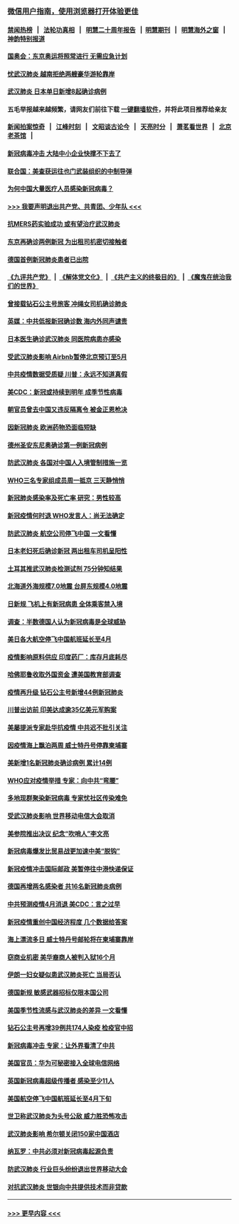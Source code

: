 ### [微信用户指南，使用浏览器打开体验更佳](https://github.com/gfw-breaker/banned-news1/blob/master/indexes/wechat-guide.md?t=0)
#### [禁闻热榜](热点新闻.md?t=0)  &nbsp;&nbsp;|&nbsp;&nbsp; [法轮功真相](https://github.com/gfw-breaker/truth/blob/master/README.md?t=0) &nbsp;&nbsp;|&nbsp;&nbsp; [明慧二十周年报告](https://github.com/gfw-breaker/mh-reports/blob/master/README.md?t=0) &nbsp;&nbsp;|&nbsp;&nbsp;[明慧期刊](https://github.com/gfw-breaker/mh-qikan) &nbsp;&nbsp;|&nbsp;&nbsp; [明慧海外之窗](https://github.com/gfw-breaker/mh-news/blob/master/README.md?t=0) &nbsp;&nbsp;|&nbsp;&nbsp; [神韵特别报道](https://github.com/gfw-breaker/mh-news/blob/master/shenyun.md?t=0)
#### [国奥会：东京奥运将照常进行 无需应急计划](../pages/nsc418/n11869422.md?t=02150344) 
#### [忧武汉肺炎 越南拒绝两艘豪华游轮靠岸](../pages/nsc418/n11867444.md?t=02150344) 
#### [武汉肺炎 日本单日新增8起确诊病例](../pages/nsc418/n11869272.md?t=02150344) 
#### 五毛举报越来越频繁，请网友们前往下载 [一键翻墙软件](https://github.com/gfw-breaker/ssr-accounts)，并将此项目推荐给亲友
#### [新闻拍案惊奇](https://github.com/gfw-breaker/banned-news1/blob/master/pages/link4.md) &nbsp;&nbsp;|&nbsp;&nbsp; [江峰时刻](https://github.com/gfw-breaker/banned-news1/blob/master/pages/link4.md) &nbsp;&nbsp;|&nbsp;&nbsp; [文昭谈古论今](https://github.com/gfw-breaker/banned-news1/blob/master/pages/link4.md) &nbsp;&nbsp;|&nbsp;&nbsp; [天亮时分](https://github.com/gfw-breaker/banned-news1/blob/master/pages/link4.md) &nbsp;&nbsp;|&nbsp;&nbsp; [萧茗看世界](https://github.com/gfw-breaker/banned-news1/blob/master/pages/link4.md) &nbsp;&nbsp;|&nbsp;&nbsp; [北京老茶馆](https://github.com/gfw-breaker/banned-news1/blob/master/pages/link4.md) &nbsp;&nbsp;|&nbsp;&nbsp; 
#### [新冠病毒冲击 大陆中小企业快撑不下去了](../pages/nsc418/n11869259.md?t=02150344) 
#### [联合国：美查获运往也门武装组织的中制导弹](../pages/nsc418/n11868677.md?t=02150344) 
#### [为何中国大量医疗人员感染新冠病毒？](../pages/nsc418/n11869001.md?t=02150344) 
#### [>>> 我要声明退出共产党、共青团、少年队 <<<](https://github.com/begood0513/goodnews/blob/master/quit/letter.md) 
#### [抗MERS药实验成功 或有望治疗武汉肺炎](../pages/nsc418/n11868912.md?t=02150344) 
#### [东京再确诊两例新冠 为出租司机密切接触者](../pages/nsc418/n11868770.md?t=02150344) 
#### [德国首例新冠肺炎患者已出院](../pages/nsc418/n11868714.md?t=02150344) 
#### [《九评共产党》](https://github.com/begood0513/9ping.md/blob/master/README.md) &nbsp;|&nbsp; [《解体党文化》](../../../../jtdwh.md/blob/master/README.md)  &nbsp;|&nbsp; [《共产主义的终极目的》](../../../../gczydzjmd.md/blob/master/README.md) &nbsp;|&nbsp; [《魔鬼在统治我们的世界》](../../../../mgztzwmdsj.md/blob/master/README.md) 
#### [曾接载钻石公主号旅客 冲绳女司机确诊肺炎](../pages/nsc418/n11868610.md?t=02150344) 
#### [英媒：中共低报新冠确诊数 海内外同声谴责](../pages/nsc418/n11867421.md?t=02150344) 
#### [日本医生确诊武汉肺炎 同医院病患亦感染](../pages/nsc418/n11867779.md?t=02150344) 
#### [受武汉肺炎影响 Airbnb暂停北京预订至5月](../pages/nsc418/n11867428.md?t=02150344) 
#### [中共疫情数据受质疑 川普：永远不知道真假](../pages/nsc418/n11867195.md?t=02150344) 
#### [美CDC：新冠或持续到明年 成季节性病毒](../pages/nsc418/n11867279.md?t=02150344) 
#### [朝官员曾去中国又违反隔离令 被金正恩枪决](../pages/nsc418/n11867087.md?t=02150344) 
#### [因新冠肺炎 欧洲药物恐面临短缺](../pages/nsc418/n11867036.md?t=02150344) 
#### [德州圣安东尼奥确诊第一例新冠病例](../pages/nsc418/n11867194.md?t=02150344) 
#### [防武汉肺炎 各国对中国人入境管制措施一览](../pages/nsc418/n11838726.md?t=02150344) 
#### [WHO三名专家组成员周一抵京 三天静悄悄](../pages/nsc418/n11866947.md?t=02150344) 
#### [新冠肺炎感染率及死亡率 研究：男性较高](../pages/nsc418/n11866956.md?t=02150344) 
#### [新冠疫情何时退 WHO发言人：尚无法确定](../pages/nsc418/n11866864.md?t=02150344) 
#### [防武汉肺炎 航空公司停飞中国 一文看懂](../pages/nsc418/n11866800.md?t=02150344) 
#### [日本老妇死后确诊新冠 两出租车司机呈阳性](../pages/nsc418/n11866755.md?t=02150344) 
#### [土耳其推武汉肺炎检测试剂 75分钟知结果](../pages/nsc418/n11866520.md?t=02150344) 
#### [北海道外海规模7.0地震 台屏东规模4.0地震](../pages/nsc418/n11866262.md?t=02150344) 
#### [日新规 飞机上有新冠病患 全体乘客禁入境](../pages/nsc418/n11866233.md?t=02150344) 
#### [调查：半数德国人认为新冠病毒是全球威胁](../pages/nsc418/n11866687.md?t=02150344) 
#### [美日各大航空停飞中国航班延长至4月](../pages/nsc418/n11865980.md?t=02150344) 
#### [疫情影响原料供应 印度药厂：库存月底耗尽](../pages/nsc418/n11865151.md?t=02150344) 
#### [哈佛耶鲁收取外国资金 遭美国教育部调查](../pages/nsc418/n11864950.md?t=02150344) 
#### [疫情再升级 钻石公主号新增44例新冠肺炎](../pages/nsc418/n11865033.md?t=02150344) 
#### [川普出访前 印美达成逾35亿美元军购案](../pages/nsc418/n11865444.md?t=02150344) 
#### [美屡提派专家赴华抗疫情 中共迟不批引关注](../pages/nsc418/n11864719.md?t=02150344) 
#### [因疫情海上飘泊两周 威士特丹号停靠柬埔寨](../pages/nsc418/n11865007.md?t=02150344) 
#### [美新增1名新冠肺炎确诊病例 累计14例](../pages/nsc418/n11864893.md?t=02150344) 
#### [WHO应对疫情举措 专家：向中共“弯腰”](../pages/nsc418/n11864727.md?t=02150344) 
#### [多地现群聚染新冠病毒 专家忧社区传染难免](../pages/nsc418/n11864715.md?t=02150344) 
#### [受武汉肺炎影响 世界移动电信大会取消](../pages/nsc418/n11864629.md?t=02150344) 
#### [美参院推出决议 纪念“吹哨人”李文亮](../pages/nsc418/n11863852.md?t=02150344) 
#### [新冠病毒爆发比贸易战更加速中美“脱钩”](../pages/nsc418/n11864470.md?t=02150344) 
#### [新冠疫情冲击国际邮政 美暂停往中港快递保证](../pages/nsc418/n11864207.md?t=02150344) 
#### [德国再增两名感染者 共16名新冠肺炎病例](../pages/nsc418/n11864293.md?t=02150344) 
#### [中共预测疫情4月消退 美CDC：言之过早](../pages/nsc418/n11864310.md?t=02150344) 
#### [新冠疫情重创中国经济程度 几个数据给答案](../pages/nsc418/n11864203.md?t=02150344) 
#### [海上漂流多日 威士特丹号邮轮将在柬埔寨靠岸](../pages/nsc418/n11864029.md?t=02150344) 
#### [窃商业机密 美华裔商人被判入狱16个月](../pages/nsc418/n11863911.md?t=02150344) 
#### [伊朗一妇女疑似患武汉肺炎死亡 当局否认](../pages/nsc418/n11863650.md?t=02150344) 
#### [德国新规 敏感武器招标仅限本国公司](../pages/nsc418/n11863509.md?t=02150344) 
#### [美国季节性流感与武汉肺炎的差异 一文看懂](../pages/nsc418/n11862428.md?t=02150344) 
#### [钻石公主号再增39例共174人染疫 检疫官中招](../pages/nsc418/n11862422.md?t=02150344) 
#### [新冠病毒冲击 专家：让外界看清了中共](../pages/nsc418/n11862280.md?t=02150344) 
#### [美国官员：华为可秘密接入全球电信网络](../pages/nsc418/n11862122.md?t=02150344) 
#### [英国新冠病毒超级传播者 感染至少11人](../pages/nsc418/n11862023.md?t=02150344) 
#### [美国航空停飞中国航班延长至4月下旬](../pages/nsc418/n11861970.md?t=02150344) 
#### [世卫称武汉肺炎为头号公敌 威力胜恐怖攻击](../pages/nsc418/n11861982.md?t=02150344) 
#### [武汉肺炎影响 希尔顿关闭150家中国酒店](../pages/nsc418/n11859887.md?t=02150344) 
#### [纳瓦罗：中共必须对新冠病毒起源负责](../pages/nsc418/n11861810.md?t=02150344) 
#### [防武汉肺炎 行业巨头纷纷退出世界移动大会](../pages/nsc418/n11861795.md?t=02150344) 
#### [对抗武汉肺炎 世银向中共提供技术而非贷款](../pages/nsc418/n11861652.md?t=02150344) 

----
#### [ >>> 更早内容 <<< ](../indexes/nsc418-earlier.md)
